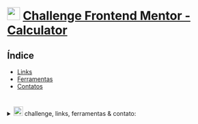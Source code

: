 # <img src="https://user-images.githubusercontent.com/100171322/197011585-169b11e0-62e8-4058-ade2-11f8c85b4bad.png" width="30px"> [Challenge Frontend Mentor - Calculator](https://larrissalira.github.io/calculator/)

## Índice

  - [Links](#links)
  - [Ferramentas](#ferramentas)
  - [Contatos](#contatos)

#
<details>
<summary> <img src="https://user-images.githubusercontent.com/100171322/197012778-dd76a1c3-f568-48fd-b592-a160d9eb481e.png" width="22px"> challenge, links, ferramentas & contato: </summary>
<br />

### Challenge:

Os usuários devem ser capazes de:

- Veja o tamanho dos elementos ajustados com base no tamanho da tela do dispositivo;
- Realizar operações matemáticas como adição, subtração, multiplicação e divisão;
- Ajuste o tema de cores com base em sua preferência;
- **Bônus**: verifique a preferência inicial do tema e salve as alterações adicionais no navegador.


### Links

- Website URL: [Click here](https://larrissalira.github.io/calculator/)


### Ferramentas

- Semantic HTML5 markup
- Flexbox
- CSS Grid
- Event-Listeners
- Regex
- JavaScript


## Contatos

- Frontend Mentor - [@larrissalira](https://www.frontendmentor.io/profile/larrissalira)
- GitHub - [@larrissalira](https://github.com/larrissalira/)
- LinkedIn - [@larrissalira](https://www.linkedin.com/in/larrissalira/)
